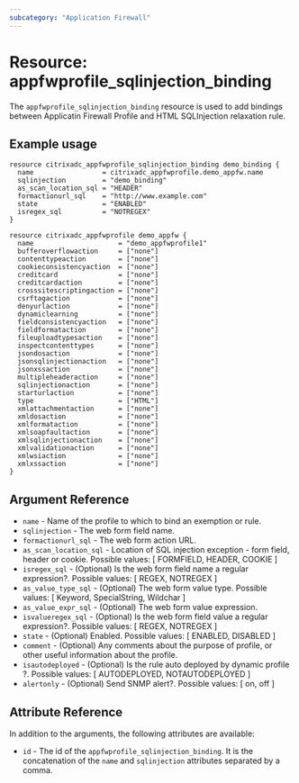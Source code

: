 ```yaml
---
subcategory: "Application Firewall"
---
```


# Resource: appfwprofile_sqlinjection_binding

The `appfwprofile_sqlinjection_binding` resource is used to add bindings between Applicatin Firewall Profile and HTML SQLInjection relaxation rule.

## Example usage

``` hcl
resource citrixadc_appfwprofile_sqlinjection_binding demo_binding {
  name                 = citrixadc_appfwprofile.demo_appfw.name
  sqlinjection         = "demo_binding"
  as_scan_location_sql = "HEADER"
  formactionurl_sql    = "http://www.example.com"
  state                = "ENABLED"
  isregex_sql          = "NOTREGEX"
}

resource citrixadc_appfwprofile demo_appfw {
  name                     = "demo_appfwprofile1"
  bufferoverflowaction     = ["none"]
  contenttypeaction        = ["none"]
  cookieconsistencyaction  = ["none"]
  creditcard               = ["none"]
  creditcardaction         = ["none"]
  crosssitescriptingaction = ["none"]
  csrftagaction            = ["none"]
  denyurlaction            = ["none"]
  dynamiclearning          = ["none"]
  fieldconsistencyaction   = ["none"]
  fieldformataction        = ["none"]
  fileuploadtypesaction    = ["none"]
  inspectcontenttypes      = ["none"]
  jsondosaction            = ["none"]
  jsonsqlinjectionaction   = ["none"]
  jsonxssaction            = ["none"]
  multipleheaderaction     = ["none"]
  sqlinjectionaction       = ["none"]
  starturlaction           = ["none"]
  type                     = ["HTML"]
  xmlattachmentaction      = ["none"]
  xmldosaction             = ["none"]
  xmlformataction          = ["none"]
  xmlsoapfaultaction       = ["none"]
  xmlsqlinjectionaction    = ["none"]
  xmlvalidationaction      = ["none"]
  xmlwsiaction             = ["none"]
  xmlxssaction             = ["none"]
}
```

## Argument Reference

* `name` - Name of the profile to which to bind an exemption or rule.
* `sqlinjection` - The web form field name.
* `formactionurl_sql` - The web form action URL.
* `as_scan_location_sql` - Location of SQL injection exception - form field, header or cookie. Possible values: [ FORMFIELD, HEADER, COOKIE ]
* `isregex_sql` - (Optional) Is the web form field name a regular expression?. Possible values: [ REGEX, NOTREGEX ]
* `as_value_type_sql` - (Optional) The web form value type. Possible values: [ Keyword, SpecialString, Wildchar ]
* `as_value_expr_sql` - (Optional) The web form value expression.
* `isvalueregex_sql` - (Optional) Is the web form field value a regular expression?. Possible values: [ REGEX, NOTREGEX ]
* `state` - (Optional) Enabled. Possible values: [ ENABLED, DISABLED ]
* `comment` - (Optional) Any comments about the purpose of profile, or other useful information about the profile.
* `isautodeployed` - (Optional) Is the rule auto deployed by dynamic profile ?. Possible values: [ AUTODEPLOYED, NOTAUTODEPLOYED ]
* `alertonly` - (Optional) Send SNMP alert?. Possible values: [ on, off ]

## Attribute Reference

In addition to the arguments, the following attributes are available:

* `id` - The id of the `appfwprofile_sqlinjection_binding`. It is the concatenation of the `name` and `sqlinjection` attributes separated by a comma.
